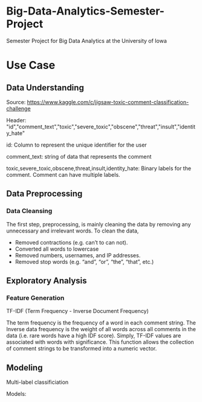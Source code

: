 # Big-Data-Analytics-Semester-Project
Semester Project for  Big Data Analytics at the University of Iowa

# Use Case 

## Data Understanding
Source: https://www.kaggle.com/c/jigsaw-toxic-comment-classification-challenge

Header: "id","comment_text","toxic","severe_toxic","obscene","threat","insult","identity_hate"

id: Column to represent the unique identifier for the user

comment_text: string of data that represents the comment

toxic,severe_toxic,obscene,threat,insult,identity_hate: Binary labels for the comment. Comment can have multiple labels.

## Data Preprocessing

### Data Cleansing 

The first step, preprocessing, is mainly cleaning the data by removing any unnecessary and irrelevant words. To clean the data,
- Removed contractions (e.g. can’t to can not).
- Converted all words to lowercase
- Removed numbers, usernames, and IP addresses.
- Removed stop words (e.g. “and”, “or”, “the”, “that”, etc.)

## Exploratory Analysis


### Feature Generation

TF-IDF (Term Frequency - Inverse Document Frequency)

The term frequency is the frequency of a word in each comment string. The Inverse data frequency is the weight of all words across all comments in the data (i.e. rare words have a high IDF score). Simply, TF-IDF values are associated with words with significance. This function allows the collection of comment strings to be transformed into a numeric vector.

## Modeling 

Multi-label classificiation

Models: 

